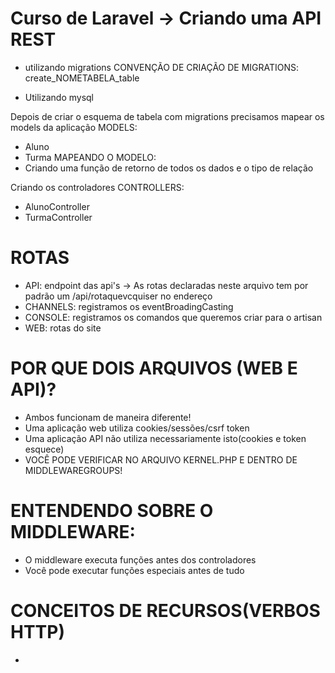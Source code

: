 # Curso de Laravel -> Criando uma API REST

- utilizando migrations
CONVENÇÃO DE CRIAÇÃO DE MIGRATIONS:
create_NOMETABELA_table

- Utilizando mysql

Depois de criar o esquema de tabela com migrations precisamos mapear os models da aplicação
MODELS:
 - Aluno
 - Turma
MAPEANDO O MODELO:
 - Criando uma função de retorno de todos os dados e o tipo de relação

Criando os controladores
CONTROLLERS:
 - AlunoController
 - TurmaController


# ROTAS
 - API: endpoint das api's -> As rotas declaradas neste arquivo tem por padrão um /api/rotaquevcquiser no endereço
 - CHANNELS: registramos os eventBroadingCasting
 - CONSOLE: registramos os comandos que queremos criar para o artisan
 - WEB: rotas do site

# POR QUE DOIS ARQUIVOS (WEB E API)?
 - Ambos funcionam de maneira diferente!
 - Uma aplicação web utiliza cookies/sessões/csrf token
 - Uma aplicação API não utiliza necessariamente isto(cookies e token esquece)
 - VOCÊ PODE VERIFICAR NO ARQUIVO KERNEL.PHP E DENTRO DE MIDDLEWAREGROUPS!

# ENTENDENDO SOBRE O MIDDLEWARE:
 - O middleware executa funções antes dos controladores
 - Você pode executar funções especiais antes de tudo


# CONCEITOS DE RECURSOS(VERBOS HTTP)
 - 
